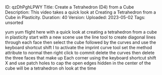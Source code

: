 ID: qzDhPghLPWY
Title: Create a Tetrahedron (D4) from a Cube
Description: This video takes a quick look at Creating a Tetrahedron from a Cube in Plasticity.
Duration: 40
Version: 
Uploaded: 2023-05-02
Tags: unsorted

yum yum flight here with a quick look at
creating a tetrahedron from a cube in
plasticity start with a new scene use
the line tool to create diagonal lines
through each face then select the cube
followed by the curves and use the
keyboard shortcut shift I to activate
the imprint curve tool set the method
attribute to normal then right click to
commit delete the curves then delete the
three faces that make up Each corner
using the keyboard shortcut shift X
and use patch holes to cap the open
edges hidden in the center of the cube
will be a tetrahedron oh look at the
time

